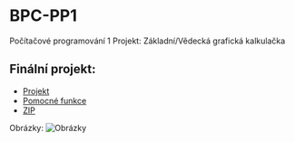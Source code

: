 # BPC-PP1
Počítačové programování 1
Projekt: Základní/Vědecká grafická kalkulačka

## Finální projekt:
* [Projekt](calc.m)
* [Pomocné funkce](calcFunctions.m)
* [ZIP](finalni_projekt/kulicky_204437_v3.zip)

Obrázky:
![Obrázky](images/Vizualizace_kulicky.jpg)
